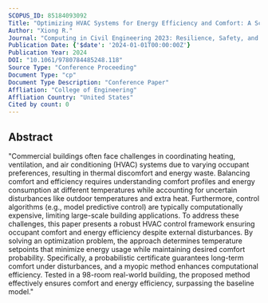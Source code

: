 ```yaml
---
SCOPUS_ID: 85184093092
Title: "Optimizing HVAC Systems for Energy Efficiency and Comfort: A Scalable and Robust Multi-Zone Control Approach with Uncertainty Considerations"
Author: "Xiong R."
Journal: "Computing in Civil Engineering 2023: Resilience, Safety, and Sustainability - Selected Papers from the ASCE International Conference on Computing in Civil Engineering 2023"
Publication Date: {'$date': '2024-01-01T00:00:00Z'}
Publication Year: 2024
DOI: "10.1061/9780784485248.118"
Source Type: "Conference Proceeding"
Document Type: "cp"
Document Type Description: "Conference Paper"
Affliation: "College of Engineering"
Affliation Country: "United States"
Cited by count: 0
---
```


## Abstract
"Commercial buildings often face challenges in coordinating heating, ventilation, and air conditioning (HVAC) systems due to varying occupant preferences, resulting in thermal discomfort and energy waste. Balancing comfort and efficiency requires understanding comfort profiles and energy consumption at different temperatures while accounting for uncertain disturbances like outdoor temperatures and extra heat. Furthermore, control algorithms (e.g., model predictive control) are typically computationally expensive, limiting large-scale building applications. To address these challenges, this paper presents a robust HVAC control framework ensuring occupant comfort and energy efficiency despite external disturbances. By solving an optimization problem, the approach determines temperature setpoints that minimize energy usage while maintaining desired comfort probability. Specifically, a probabilistic certificate guarantees long-term comfort under disturbances, and a myopic method enhances computational efficiency. Tested in a 98-room real-world building, the proposed method effectively ensures comfort and energy efficiency, surpassing the baseline model."
